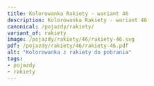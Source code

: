 ```yaml
---
title: Kolorowanka Rakiety - wariant 46
description: Kolorowanka Rakiety - wariant 46
canonical: /pojazdy/rakiety/
variant_of: rakiety
image: /pojazdy/rakiety/46/rakiety-46.svg
pdf: /pojazdy/rakiety/46/rakiety-46.pdf
alt: "Kolorowanka z rakiety do pobrania"
tags:
- pojazdy
- rakiety
---
```

